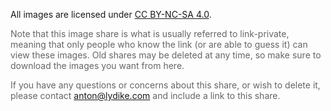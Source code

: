 All images are licensed under [CC BY-NC-SA 4.0](https://creativecommons.org/licenses/by-nc-sa/4.0/).

<span style="color: #666">Note that this image share is what is usually referred to link-private, meaning that only people who know the link (or are able to guess it) can view these images. Old shares may be deleted at any time, so make sure to download the images you want from here.
</span>

<span style="color: #666">If you have any questions or concerns about this share, or wish to delete it, please contact [anton@lydike.com](mailto:anton@lydike.com) and include a link to this share.</span>
